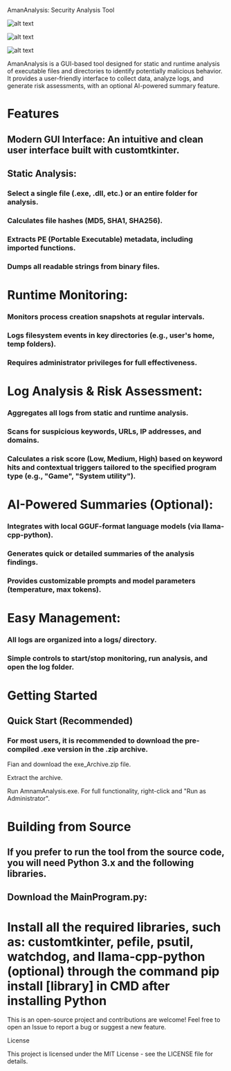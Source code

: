 AmanAnalysis: Security Analysis Tool

![alt text](https://img.shields.io/badge/python-3.10+-blue.svg)


![alt text](https://img.shields.io/badge/license-MIT-green.svg)


![alt text](https://img.shields.io/github/v/release/YOUR_USERNAME/AmanAnalysis)

AmanAnalysis is a GUI-based tool designed for static and runtime analysis of executable files and directories to identify potentially malicious behavior. It provides a user-friendly interface to collect data, analyze logs, and generate risk assessments, with an optional AI-powered summary feature.

# Features

## Modern GUI Interface: An intuitive and clean user interface built with customtkinter.

## Static Analysis:

### Select a single file (.exe, .dll, etc.) or an entire folder for analysis.

### Calculates file hashes (MD5, SHA1, SHA256).

### Extracts PE (Portable Executable) metadata, including imported functions.

### Dumps all readable strings from binary files.

# Runtime Monitoring:

### Monitors process creation snapshots at regular intervals.

### Logs filesystem events in key directories (e.g., user's home, temp folders).

### Requires administrator privileges for full effectiveness.

# Log Analysis & Risk Assessment:

### Aggregates all logs from static and runtime analysis.

### Scans for suspicious keywords, URLs, IP addresses, and domains.

### Calculates a risk score (Low, Medium, High) based on keyword hits and contextual triggers tailored to the specified program type (e.g., "Game", "System utility").

# AI-Powered Summaries (Optional):

### Integrates with local GGUF-format language models (via llama-cpp-python).

### Generates quick or detailed summaries of the analysis findings.

### Provides customizable prompts and model parameters (temperature, max tokens).

# Easy Management:

### All logs are organized into a logs/ directory.

### Simple controls to start/stop monitoring, run analysis, and open the log folder.

# Getting Started
## Quick Start (Recommended)

### For most users, it is recommended to download the pre-compiled .exe version in the .zip archive.

Fian and download the exe_Archive.zip file.

Extract the archive.

Run AmnamAnalysis.exe. For full functionality, right-click and "Run as Administrator".

# Building from Source

## If you prefer to run the tool from the source code, you will need Python 3.x and the following libraries.

## Download the MainProgram.py:

# Install all the required libraries, such as: customtkinter, pefile, psutil, watchdog, and llama-cpp-python (optional) through the command pip install [library] in CMD after installing Python

This is an open-source project and contributions are welcome! Feel free to open an Issue to report a bug or suggest a new feature.

License

This project is licensed under the MIT License - see the LICENSE file for details.

